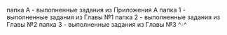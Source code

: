 папка A - выполненные задания из Приложения А
папка 1 - выполненные задания из Главы №1
папка 2 - выполненные задания из Главы №2
папка 3 - выполненные задания из Главы №3
^-^
